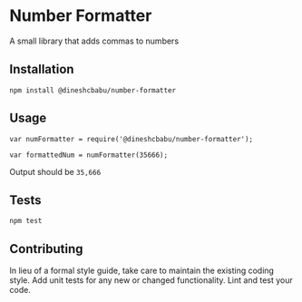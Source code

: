 Number Formatter
=========

A small library that adds commas to numbers

## Installation

  `npm install @dineshcbabu/number-formatter`

## Usage

    var numFormatter = require('@dineshcbabu/number-formatter');

    var formattedNum = numFormatter(35666);
  
  
  Output should be `35,666`


## Tests

  `npm test`

## Contributing

In lieu of a formal style guide, take care to maintain the existing coding style. Add unit tests for any new or changed functionality. Lint and test your code.